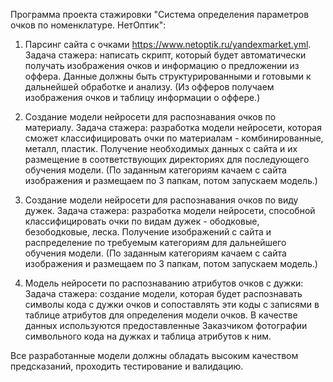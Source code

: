 Программа проекта стажировки "Система определения параметров очков по номенклатуре. НетОптик":

1. Парсинг сайта с очками https://www.netoptik.ru/yandexmarket.yml.
   Задача стажера: написать скрипт, который будет автоматически получать изображения очков и информацию о предложении из оффера. Данные должны быть структурированными и готовыми к дальнейшей обработке и анализу. (Из офферов получаем изображения очков и таблицу информации о оффере.)

2. Создание модели нейросети для распознавания очков по материалу.
   Задача стажера: разработка модели нейросети, которая сможет классифицировать очки по материалам - комбинированные, металл, пластик. Получение необходимых данных с сайта и их размещение в соответствующих директориях для последующего обучения модели. (По заданным категориям качаем с сайта изображения и размещаем по 3 папкам, потом запускаем модель.)

3. Создание модели нейросети для распознавания очков по виду дужек.
   Задача стажера: разработка модели нейросети, способной классифицировать очки по видам дужек - ободковые, безободковые, леска. Получение изображений с сайта и распределение по требуемым категориям для дальнейшего обучения модели.
(По заданным категориям качаем с сайта изображения и размещаем по 3 папкам, потом запускаем модель.)

4. Модель нейросети по распознаванию атрибутов очков с дужки:
    Задача стажера: создание модели, которая будет распознавать символы кода с дужки очков и сопоставлять эти коды с записями в таблице атрибутов для определения модели очков. В качестве данных используются предоставленные Заказчиком фотографии символьного кода на дужках и таблица атрибутов к ним.

Все разработанные модели должны обладать высоким качеством предсказаний, проходить тестирование и валидацию. 

